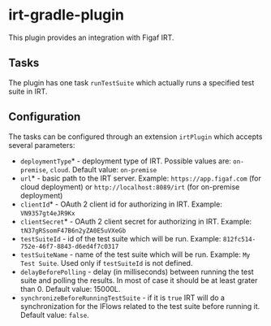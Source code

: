 # irt-gradle-plugin
This plugin provides an integration with Figaf IRT.

## Tasks
The plugin has one task `runTestSuite` which actually runs a specified test suite in IRT.

## Configuration
The tasks can be configured through an extension `irtPlugin` which accepts several parameters:
* `deploymentType`* - deployment type of IRT. Possible values are: `on-premise`, `cloud`. Default value: `on-premise`
* `url`* - basic path to the IRT server. Example: `https://app.figaf.com` (for cloud deployment) or `http://localhost:8089/irt` (for on-premise deployment)
* `clientId`* - OAuth 2 client id for authorizing in IRT. Example: `VN9357gt4eJR9Kx`
* `clientSecret`* - OAuth 2 client secret for authorizing in IRT. Example: `tN37gRSsomF47B6n2yZA0E5uVXeGb`
* `testSuiteId` - id of the test suite which will be run. Example: `812fc514-752e-46f7-8843-d6ed4f7c0317`
* `testSuiteName` - name of the test suite which will be run. Example: `My Test Suite`. Used only if `testSuiteId` is not defined.
* `delayBeforePolling` - delay (in milliseconds) between running the test suite and polling the results. In most of case it should be at least grater than 0. Default value: 15000L.
* `synchronizeBeforeRunningTestSuite` - if it is `true` IRT will do a synchronization for the IFlows related to the test suite before running it. Default value: `false`.